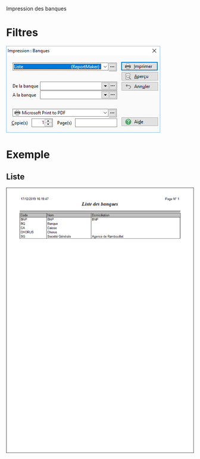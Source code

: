 





Impression des banques



# Filtres


![](../../assets/images/Banques/1-3/Filtres.png)


# Exemple


## Liste


![](../../assets/images/Banques/1-3/Liste.png)


